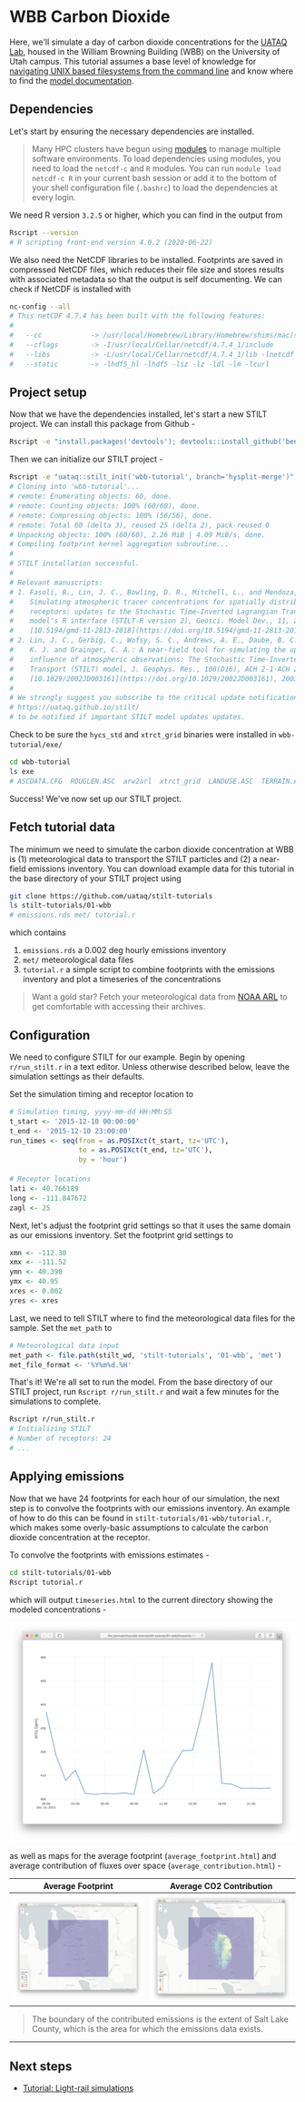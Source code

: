 # WBB Carbon Dioxide

Here, we'll simulate a day of carbon dioxide concentrations for the [UATAQ Lab](https://air.utah.edu), housed in the William Browning Building (WBB) on the University of Utah campus. This tutorial assumes a base level of knowledge for [navigating UNIX based filesystems from the command line](https://www.digitalocean.com/community/tutorials/basic-linux-navigation-and-file-management) and know where to find the [model documentation](https://uataq.github.io/stilt/).

## Dependencies

Let's start by ensuring the necessary dependencies are installed.

> Many HPC clusters have begun using [modules](https://www.chpc.utah.edu/documentation/software/modules.php) to manage multiple software environments. To load dependencies using modules, you need to load the `netcdf-c` and `R` modules. You can run `module load netcdf-c R` in your current bash session or add it to the bottom of your shell configuration file (`.bashrc`) to load the dependencies at every login.

We need R version `3.2.5` or higher, which you can find in the output from

```bash
Rscript --version
# R scripting front-end version 4.0.2 (2020-06-22)
```

We also need the NetCDF libraries to be installed. Footprints are saved in compressed NetCDF files, which reduces their file size and stores results with associated metadata so that the output is self documenting. We can check if NetCDF is installed with

```bash
nc-config --all
# This netCDF 4.7.4 has been built with the following features: 
#
#   --cc            -> /usr/local/Homebrew/Library/Homebrew/shims/mac/super/clang
#   --cflags        -> -I/usr/local/Cellar/netcdf/4.7.4_1/include
#   --libs          -> -L/usr/local/Cellar/netcdf/4.7.4_1/lib -lnetcdf
#   --static        -> -lhdf5_hl -lhdf5 -lsz -lz -ldl -lm -lcurl
```

## Project setup

Now that we have the dependencies installed, let's start a new STILT project. We can install this package from Github -

```bash
Rscript -e "install.packages('devtools'); devtools::install_github('benfasoli/uataq')"
```

Then we can initialize our STILT project -

```bash
Rscript -e "uataq::stilt_init('wbb-tutorial', branch='hysplit-merge')"
# Cloning into 'wbb-tutorial'...
# remote: Enumerating objects: 60, done.
# remote: Counting objects: 100% (60/60), done.
# remote: Compressing objects: 100% (56/56), done.
# remote: Total 60 (delta 3), reused 25 (delta 2), pack-reused 0
# Unpacking objects: 100% (60/60), 2.26 MiB | 4.09 MiB/s, done.
# Compiling footprint kernel aggregation subroutine...
#
# STILT installation successful.
#
# Relevant manuscripts:
# 1. Fasoli, B., Lin, J. C., Bowling, D. R., Mitchell, L., and Mendoza, D.: 
#    Simulating atmospheric tracer concentrations for spatially distributed 
#    receptors: updates to the Stochastic Time-Inverted Lagrangian Transport 
#    model's R interface (STILT-R version 2), Geosci. Model Dev., 11, 2813-2824, 
#    [10.5194/gmd-11-2813-2018](https://doi.org/10.5194/gmd-11-2813-2018), 2018.
# 2. Lin, J. C., Gerbig, C., Wofsy, S. C., Andrews, A. E., Daube, B. C., Davis,
#    K. J. and Grainger, C. A.: A near-field tool for simulating the upstream 
#    influence of atmospheric observations: The Stochastic Time-Inverted Lagrangian
#    Transport (STILT) model, J. Geophys. Res., 108(D16), ACH 2-1-ACH 2-17, 
#    [10.1029/2002JD003161](https://doi.org/10.1029/2002JD003161), 2003.
#
# We strongly suggest you subscribe to the critical update notifications at
# https://uataq.github.io/stilt/
# to be notified if important STILT model updates updates.
```

Check to be sure the `hycs_std` and `xtrct_grid` binaries were installed in `wbb-tutorial/exe/`

```bash
cd wbb-tutorial
ls exe
# ASCDATA.CFG  ROUGLEN.ASC  arw2arl  xtrct_grid  LANDUSE.ASC  TERRAIN.ASC  hycs_std 
```

Success! We've now set up our STILT project.

## Fetch tutorial data

The minimum we need to simulate the carbon dioxide concentration at WBB is (1) meteorological data to transport the STILT particles and (2) a near-field emissions inventory. You can download example data for this tutorial in the base directory of your STILT project using

```bash
git clone https://github.com/uataq/stilt-tutorials
ls stilt-tutorials/01-wbb
# emissions.rds met/ tutorial.r
```

which contains

1. `emissions.rds` a 0.002 deg hourly emissions inventory
1. `met/` meteorological data files
1. `tutorial.r` a simple script to combine footprints with the emissions inventory and plot a timeseries of the concentrations

> Want a gold star? Fetch your meteorological data from [NOAA ARL](https://www.ready.noaa.gov/archives.php) to get comfortable with accessing their archives.

## Configuration

We need to configure STILT for our example. Begin by opening `r/run_stilt.r` in a text editor. Unless otherwise described below, leave the simulation settings as their defaults.

Set the simulation timing and receptor location to

```r
# Simulation timing, yyyy-mm-dd HH:MM:SS
t_start <- '2015-12-10 00:00:00'
t_end <- '2015-12-10 23:00:00'
run_times <- seq(from = as.POSIXct(t_start, tz='UTC'),
                 to = as.POSIXct(t_end, tz='UTC'),
                 by = 'hour')

# Receptor locations
lati <- 40.766189
long <- -111.847672
zagl <- 25
```

Next, let's adjust the footprint grid settings so that it uses the same domain as our emissions inventory. Set the footprint grid settings to

```r
xmn <- -112.30
xmx <- -111.52
ymn <- 40.390
ymx <- 40.95
xres <- 0.002
yres <- xres
```

Last, we need to tell STILT where to find the meteorological data files for the sample. Set the `met_path` to

```r
# Meteorological data input
met_path <- file.path(stilt_wd, 'stilt-tutorials', '01-wbb', 'met')
met_file_format <- '%Y%m%d.%H'
```

That's it! We're all set to run the model. From the base directory of our STILT project, run `Rscript r/run_stilt.r` and wait a few minutes for the simulations to complete.

```bash
Rscript r/run_stilt.r
# Initializing STILT
# Number of receptors: 24
# ...
```

## Applying emissions

Now that we have 24 footprints for each hour of our simulation, the next step is to convolve the footprints with our emissions inventory. An example of how to do this can be found in `stilt-tutorials/01-wbb/tutorial.r`, which makes some overly-basic assumptions to calculate the carbon dioxide concentration at the receptor.

To convolve the footprints with emissions estimates -

```bash
cd stilt-tutorials/01-wbb
Rscript tutorial.r
```

which will output `timeseries.html` to the current directory showing the modeled concentrations -

![WBB CO2 timeseries](assets/wbb-tutorial-timeseries.png)

as well as maps for the average footprint (`average_footprint.html`) and average contribution of fluxes over space (`average_contribution.html`) -

Average Footprint | Average CO2 Contribution
------------------|-----------------
![](assets/wbb-tutorial-average-footprint.png)  |  ![](assets/wbb-tutorial-average-contribution.png)

> The boundary of the contributed emissions is the extent of Salt Lake County, which is the area for which the emissions data exists.

---

## Next steps

- [Tutorial: Light-rail simulations](https://github.com/uataq/stilt-tutorials/tree/master/02-train)
